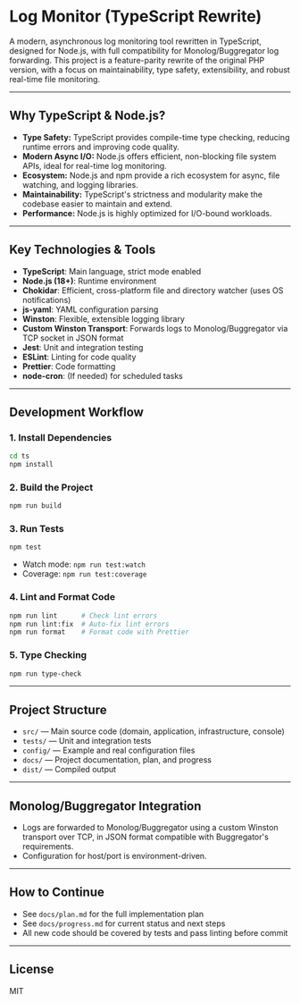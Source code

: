 # Log Monitor (TypeScript Rewrite)

A modern, asynchronous log monitoring tool rewritten in TypeScript, designed for Node.js, with full compatibility for Monolog/Buggregator log forwarding. This project is a feature-parity rewrite of the original PHP version, with a focus on maintainability, type safety, extensibility, and robust real-time file monitoring.

---

## Why TypeScript & Node.js?
- **Type Safety:** TypeScript provides compile-time type checking, reducing runtime errors and improving code quality.
- **Modern Async I/O:** Node.js offers efficient, non-blocking file system APIs, ideal for real-time log monitoring.
- **Ecosystem:** Node.js and npm provide a rich ecosystem for async, file watching, and logging libraries.
- **Maintainability:** TypeScript's strictness and modularity make the codebase easier to maintain and extend.
- **Performance:** Node.js is highly optimized for I/O-bound workloads.

---

## Key Technologies & Tools

- **TypeScript**: Main language, strict mode enabled
- **Node.js (18+)**: Runtime environment
- **Chokidar**: Efficient, cross-platform file and directory watcher (uses OS notifications)
- **js-yaml**: YAML configuration parsing
- **Winston**: Flexible, extensible logging library
- **Custom Winston Transport**: Forwards logs to Monolog/Buggregator via TCP socket in JSON format
- **Jest**: Unit and integration testing
- **ESLint**: Linting for code quality
- **Prettier**: Code formatting
- **node-cron**: (If needed) for scheduled tasks

---

## Development Workflow

### 1. Install Dependencies
```bash
cd ts
npm install
```

### 2. Build the Project
```bash
npm run build
```

### 3. Run Tests
```bash
npm test
```
- Watch mode: `npm run test:watch`
- Coverage: `npm run test:coverage`

### 4. Lint and Format Code
```bash
npm run lint      # Check lint errors
npm run lint:fix  # Auto-fix lint errors
npm run format    # Format code with Prettier
```

### 5. Type Checking
```bash
npm run type-check
```

---

## Project Structure
- `src/` — Main source code (domain, application, infrastructure, console)
- `tests/` — Unit and integration tests
- `config/` — Example and real configuration files
- `docs/` — Project documentation, plan, and progress
- `dist/` — Compiled output

---

## Monolog/Buggregator Integration
- Logs are forwarded to Monolog/Buggregator using a custom Winston transport over TCP, in JSON format compatible with Buggregator's requirements.
- Configuration for host/port is environment-driven.

---

## How to Continue
- See `docs/plan.md` for the full implementation plan
- See `docs/progress.md` for current status and next steps
- All new code should be covered by tests and pass linting before commit

---

## License
MIT
